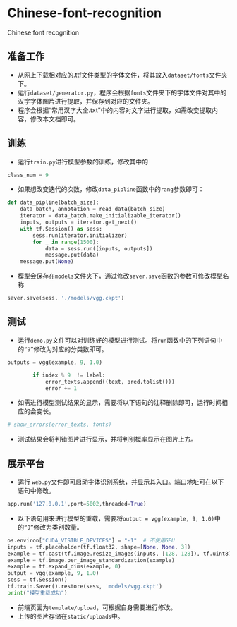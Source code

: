 # Chinese-font-recognition
Chinese font recognition

## 准备工作

- 从网上下载相对应的.ttf文件类型的字体文件，将其放入```dataset/fonts```文件夹下。
- 运行```dataset/generator.py```，程序会根据```fonts```文件夹下的字体文件对其中的汉字字体图片进行提取，并保存到对应的文件夹。
- 程序会根据“常用汉字大全.txt”中的内容对文字进行提取，如需改变提取内容，修改本文档即可。


## 训练

- 运行```train.py```进行模型参数的训练，修改其中的

```python
class_num = 9 
```
- 如果想改变迭代的次数，修改```data_pipline```函数中的```rang```参数即可：

```python
def data_pipline(batch_size):
    data_batch, annotation = read_data(batch_size)
    iterator = data_batch.make_initializable_iterator()
    inputs, outputs = iterator.get_next()
    with tf.Session() as sess:
        sess.run(iterator.initializer)
        for _ in range(1500):
            data = sess.run([inputs, outputs])
            message.put(data)
    message.put(None)
```
- 模型会保存在```models```文件夹下，通过修改```saver.save```函数的参数可修改模型名称

```python
saver.save(sess, './models/vgg.ckpt')
```

## 测试
- 运行```demo.py```文件可以对训练好的模型进行测试。将```run```函数中的下列语句中的```“9”```修改为对应的分类数即可。

```python
outputs = vgg(example, 9, 1.0)
```

```python
        if index % 9  != label:
            error_texts.append((text, pred.tolist()))
            error += 1
```

- 如需进行模型测试结果的显示，需要将以下语句的注释删除即可，运行时间相应的会变长。

```python
# show_errors(error_texts, fonts)
```
- 测试结果会将判错图片进行显示，并将判别概率显示在图片上方。

## 展示平台
- 运行 ```web.py```文件即可启动字体识别系统，并显示其入口。端口地址可在以下语句中修改。

```python
app.run('127.0.0.1',port=5002,threaded=True)
```
- 以下语句用来进行模型的重载，需要将```output = vgg(example, 9, 1.0)```中的```“9”```修改为类别数量。

```python
os.environ["CUDA_VISIBLE_DEVICES"] = "-1"  # 不使用GPU
inputs = tf.placeholder(tf.float32, shape=[None, None, 3])
example = tf.cast(tf.image.resize_images(inputs, [128, 128]), tf.uint8)
example = tf.image.per_image_standardization(example)
example = tf.expand_dims(example, 0)
output = vgg(example, 9, 1.0)
sess = tf.Session()
tf.train.Saver().restore(sess, 'models/vgg.ckpt')
print("模型重载成功")
```
- 前端页面为```template/upload```，可根据自身需要进行修改。
- 上传的图片存储在```static/uploads```中。
